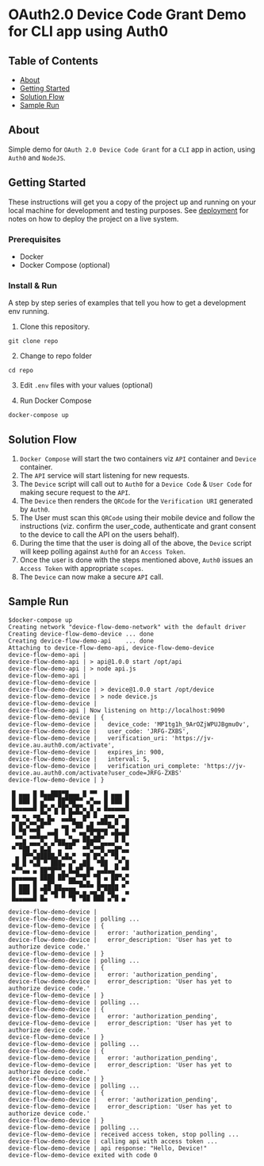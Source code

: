 # OAuth2.0 Device Code Grant Demo for CLI app using Auth0

## Table of Contents

- [About](#about)
- [Getting Started](#getting_started)
- [Solution Flow](#solution_flow)
- [Sample Run](#sample_run)
  
## About <a name = "about"></a>

Simple demo for `OAuth 2.0 Device Code Grant` for a `CLI` app in action, using `Auth0` and `NodeJS`.

## Getting Started <a name = "getting_started"></a>

These instructions will get you a copy of the project up and running on your local machine for development and testing purposes. See [deployment](#deployment) for notes on how to deploy the project on a live system.

### Prerequisites

- Docker
- Docker Compose (optional)

### Install & Run

A step by step series of examples that tell you how to get a development env running.

1. Clone this repository.

```
git clone repo
```

2. Change to repo folder

```
cd repo
```

3. Edit `.env` files with your values (optional)


4. Run Docker Compose

```
docker-compose up
```

## Solution Flow <a name = "solution_flow"></a>

1. `Docker Compose` will start the two containers viz `API` container and `Device` container.
2. The `API` service will start listening for new requests.
3. The `Device` script will call out to `Auth0` for a `Device Code`  & `User Code` for making secure request to the `API`.
4. The `Device` then renders the `QRCode` for the `Verification URI` generated by `Auth0`.
5. The User must scan this `QRCode` using their mobile device and follow the instructions 
   (viz. confirm the user_code, authenticate and grant consent to the device to call the API on the users behalf).
6. During the time that the user is doing all of the above, the `Device` script will keep polling against `Auth0` for an `Access Token`.
7. Once the user is done with the steps mentioned above, `Auth0` issues an `Access Token` with appropriate `scopes`.
8. The `Device` can now make a secure `API` call.

## Sample Run <a name = "sample_run"></a>
```
$docker-compose up                  
Creating network "device-flow-demo-network" with the default driver
Creating device-flow-demo-device ... done
Creating device-flow-demo-api    ... done
Attaching to device-flow-demo-api, device-flow-demo-device
device-flow-demo-api | 
device-flow-demo-api | > api@1.0.0 start /opt/api
device-flow-demo-api | > node api.js
device-flow-demo-api | 
device-flow-demo-device | 
device-flow-demo-device | > device@1.0.0 start /opt/device
device-flow-demo-device | > node device.js
device-flow-demo-device | 
device-flow-demo-api | Now listening on http://localhost:9090
device-flow-demo-device | {
device-flow-demo-device |   device_code: 'MP1tg1h_9ArOZjWPUJBgmu0v',
device-flow-demo-device |   user_code: 'JRFG-ZXBS',
device-flow-demo-device |   verification_uri: 'https://jv-device.au.auth0.com/activate',
device-flow-demo-device |   expires_in: 900,
device-flow-demo-device |   interval: 5,
device-flow-demo-device |   verification_uri_complete: 'https://jv-device.au.auth0.com/activate?user_code=JRFG-ZXBS'
device-flow-demo-device | }

 █ ▄▄▄ █ █▄▄███▀█▄▄▄ █ ▀▀  █ ▄▄▄ █
 █ ███ █ ▄▀▀▀ ██▀██▀▀ ▄▀▄▄ █ ███ █
 █▄▄▄▄▄█ █▀▄▀▄▀█▀▄▀█▀▄ █ ▄ █▄▄▄▄▄█
 ▄▄ ▄  ▄▄▀▀▄ ▀ ▀ █▀▀▀▄█ █  ▄▄▄ ▄▄ 
 ▄▀▄▄▀▄▄▀█▄█▀  ▀▀▀█▄▄▀ ▄ ▄██▄ █  █
 █ █▄▀▄▄█▀   ▄ ▀█ ▄▀▀ ██▄▄▄▄▀▀▄ ▀█
 ▀▄▄▀ ▄▄█▄▄▀▀█  ▀▄  ▀█▄▀▄█▄▀ ▀█▀█▀
  ▄▄█ ▄▄▄▀▄ ▄▀██▄▄█▀ ▀██▀▀▄▄▄▄▀ ▀▄
 ▀ ▀██ ▄ █▄█  ▄ ▀▀   ▀▀▄▀▀█ ▄▄█▀▄▄
  ▄ █▀▀▄█████▄▀▄█▄▀  ▀█ █▀▄▀ ▀█ ▄ 
 ▄█ █ ▀▄█ ▀ ███▄ ▄▀ ▄██  ▀██  ▄▀ █
 ▄▀▀▄▄ ▄ ██▀█▀▀▄ █▄█▀ █▀ ▄▄█▄▄▀ ▀▀
 ▄▄▄▄▄▄▄ ████ ██▀▄▄▀▀█▀ ▀█ ▄ ██▀▄▀
 █ ▄▄▄ █  ▄█▀▄▄  ▀▀▀█▄█▄ █▄▄▄█▄ ▄▀
 █ ███ █ ▀█▀▄█▀█▀██▄ ▄ ▄▄▀▄▀██▀  ▄
 █▄▄▄▄▄█ █▄  ▀ ▀ ▀█ ▀██ ███ ▄▀█ ▄ 

device-flow-demo-device |                                                                       
device-flow-demo-device | polling ...
device-flow-demo-device | {
device-flow-demo-device |   error: 'authorization_pending',
device-flow-demo-device |   error_description: 'User has yet to authorize device code.'
device-flow-demo-device | }
device-flow-demo-device | polling ...
device-flow-demo-device | {
device-flow-demo-device |   error: 'authorization_pending',
device-flow-demo-device |   error_description: 'User has yet to authorize device code.'
device-flow-demo-device | }
device-flow-demo-device | polling ...
device-flow-demo-device | {
device-flow-demo-device |   error: 'authorization_pending',
device-flow-demo-device |   error_description: 'User has yet to authorize device code.'
device-flow-demo-device | }
device-flow-demo-device | polling ...
device-flow-demo-device | {
device-flow-demo-device |   error: 'authorization_pending',
device-flow-demo-device |   error_description: 'User has yet to authorize device code.'
device-flow-demo-device | }
device-flow-demo-device | polling ...
device-flow-demo-device | {
device-flow-demo-device |   error: 'authorization_pending',
device-flow-demo-device |   error_description: 'User has yet to authorize device code.'
device-flow-demo-device | }
device-flow-demo-device | polling ...
device-flow-demo-device | received access token, stop polling ...
device-flow-demo-device | calling api with access token ...
device-flow-demo-device | api response: "Hello, Device!"
device-flow-demo-device exited with code 0
```

